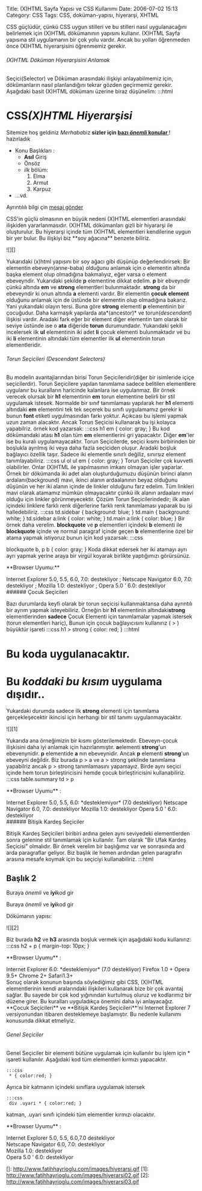 Title: (X)HTML Sayfa Yapısı ve CSS Kullanımı
Date: 2006-07-02 15:13
Category: CSS
Tags: CSS, doküman-yapısı, hiyerarşi, XHTML

CSS güçlüdür, çünkü CSS uygun stilleri ve bu stilleri nasıl
uygulanacağını belirlemek için (X)HTML dökümanının yapısını kullanır.
(X)HTML Sayfa yapısına stil uygulamanın bir çok yolu vardır. Ancak bu
yolları öğrenmeden önce (X)HTML hiyerarşisini öğrenmemiz
gerekir.<!--more-->

###### (X)HTML Döküman Hiyerarşisini Anlamak

Seçici(Selector) ve Döküman arasındaki ilişkiyi anlayabilmemiz için,
dökümanların nasıl planlandığını tekrar gözden geçirmemiz gerekir.
Aşağıdaki basit (X)HTML dökümanı üzerine biraz düşünelim: 	:::html
	 <html> <head> <title> CSS (X)HTML Hiyerarşisi
</title> </head> <body> <h1>CSS<em>(X)HTML Hiyerarşisi
</em></h1> Sitemize hoş geldiniz <em>Merhaba</em>biz
<strong>sizler için <a href="konu.html"> bazı <em>önemli</em>
konular </a></strong>! hazırladık <ul> <li>Konu Başlıkları :
<ul> <li><strong>Asıl</strong> Giriş</li> <li>Önsöz</li>
<li><em>ilk</em> bölüm: <ol> <li>Elma</li>
<li>Armut</li> <li>Karpuz</li> </ol> </li> </ul> </li>
<li>...vd.</li> </ul> <p>Ayrıntılılı bilgi çin <a
href="mailto:bilgi@zerzebvat.com"> mesaj gönder </a></p> </body>
</html>  CSS'in güçlü olmasının en büyük nedeni (X)HTML
elementleri arasındaki ilişkiden yararlanmasıdır. (X)HTML dökümanları
gizli bir hiyararşi ile oluşturulur. Bu hiyerarşi içinde tüm (X)HTML
elementleri kendilerine uygun bir yer bulur. Bu ilişkiyi biz **soy
ağacına** benzete biliriz.

![][]

Yukarıdaki (x)html yapısını bir soy ağacı gibi düşünüp değerlendirirsek:
Bir elementin ebeveyn(anne-baba) olduğunu anlamak için o elementin
altında başka element olup olmadığına bakmalıyız, eğer varsa o element
ebeveyndir. Yukarıdaki şekilde **p** elementine dikkat edelim. **p** bir
ebveyndir çünkü altında **em** ve **strong** elementleri bulunmaktadır.
**strong** da bir ebeveyndir ki onun altında **a** elementi vardır. Bir
elementin **çocuk element** olduğunu anlamak için de üstünde bir
elementin olup olmadığına bakarız. Yani yukarıdaki olayın tersi. Buna
göre **strong** elementi **p** elementinin bir çocuğudur. Daha karmaşık
yapılarda ata*(ancestor)* ve torun(*descendant*) ilişkisi vardır.
Aradaki fark eğer bir element diğer elementin tam olarak bir seviye
üstünde ise o **ata** diğeride **torun** durumundadır. Yukarıdaki şekili
incelersek ilk **ul** elementinin iki adet **li** çocuk elementi
bulunmaktadır ve bu iki **li** elementinin altındaki tüm elementler ilk
**ul** elementinin torun elementleridir.

###### Torun Seçicileri (Descendant Selectors)

Bu modelin avantajlarından birisi Torun Seçicileridir(diğer bir
isimleride içiçe seçicilerdir). Torun Seçicilere yapılan tanımlama
sadece belitilen elementlere uygulanır bu kuralların haricinde kalanlara
ise uygulanmaz. Bir örnek verecek olursak bir **h1** elementinin **em**
torun elementine belirli bir stil uygulamak istesek. Normalde bir sınıf
tanımlaması yapılarak her **h1** elementi altındaki **em** elementini
tek tek seçerek bu sınıfı uygulamamız gerekir ki bunun **font** etiketi
uygulmasından farkı yoktur. Açıkcası bu işlemi yapmak uzun zaman
alacaktır. Ancak Torun Seçicisi kullanarak bu işi kolayca yapabilriz.
örnek kod yazarsak: 	:::css
	 h1 em { color: gray; }
 Bu kod dökümandaki atası **h1** olan tüm **em**
elementlerini gri yapacaktır. Diğer **em**'ler ise bu kuralı
uygulamayacaktır. Torun Seçicilerde, seçici kısmı birbirinden bir
boşlukla ayrılmış iki veya daha fazla seçiciden oluşur. Aradaki boşluk
bağlayıcı özellik taşır. Sadece iki elementle sınırlı değiliz, sınırsız
element tanımlayabiliriz. 	:::css
	 ul ol ul em {
color: gray; }  Torun Seçiciler çok kuvvetli olabilirler.
Onlar (X)HTML ile yapılmasının imkanı olmayan işler yaparlar. Örnek bir
dökümanda iki adet alan oluşturduğumuzu düşünün birinci alanın
ardalanı(background) mavi, ikinci alanın ardaalanının beyaz olduğunu
düşünün ve her iki alanın içinde de linkler olduğunu farz edelim. Tüm
linkleri mavi olarak atamamız mümkün olmayacaktır çünkü ilk alanın
ardaalanı mavi olduğu için linkler görünmeyecektir. Çözüm Torun
Seçicilerindedir; ilk alan içindeki linklere farklı renk diğerlerine
farklı renk tanımlaması yaparak bu işi halledebiliriz. 	:::css
	 td.sidebar { background: blue; } td.main { background:
white; } td.sidebar a:link { color: white; } td.main a:link { color:
blue; }  Bir örnek daha verelim. **blockquote** ve **p**
elementleri içindeki **b** elementi ile **blockquote** içinde ve normal
paragraf içinde geçen **b** elementlerine özel bir atama yapmak
istiyoruz bunun için kod yazarsak: 	:::css
	
blockquote b, p b { color: gray; }  Koda dikkat edersek her
iki atamayı ayrı ayrı yapmak yerine araya bir virgül koyarak birlikte
yaptığımızı görürsünüz.

<div class="tarayiciuyum">
**Browser Uyumu:**

</p>
Internet Explorer 5.0, 5.5, 6.0, 7.0: destekliyor ; Netscape Navigator
6.0, 7.0: destekliyor ; Mozilla 1.0: destekliyor ; Opera 5.0 ' 6.0:
destekliyor

</div>
###### Çocuk Seçicileri

Bazı durumlarda keyfi olarak bir torun seçicisi kullanmaktansa daha
ayrıntılı bir ayrım yapmak isteyebiliriz. Örneğin bir **h1** elementinin
altındaki**strong** elementlerinden **sadece** Çocuk Elementi için
tanımlamalar yapmak istersek (torun elementleri hariç), Bunun için çocuk
bağlayıcısını kullanırız ( > ) büyüktür işareti 	:::css
	 h1 > strong { color: red; }  	:::html
	<h1>Bu <strong>koda</strong>
uygulanacaktır.</h1> <h1>Bu <em>koddaki <strong> bu kısım
</strong></em> uygulama dışıdır..</h1>  Yukardaki
durumda sadece ilk **strong** elementi için tanımlama gerçekleşecektir
ikincisi için herhangi bir stil tanımı uygulanmayacaktır.

![][1]

Yukarıda ana örneğimizin bir kısmı gösterilemektedir. Ebeveyn-çocuk
ilişkisini daha iyi anlamak için hazırlanmıştır. **a**elementi
**strong**'un ebevenynidir. **p** elementide **a** nın ebeveynidir.
Ancak **p** elementi **strong**'un ebeveyni değildir. Biz burada p > a
ve a > strong şeklinde tanımlama yapabilriz ancak p > strong
tanımlamasını yapamayız. Birde aynı seçici içinde hem torun
birleştiricisini hemde çocuk birleştiricisini kullanabiliriz.
	:::css
	 table.summary td > p 

<div class="tarayiciuyum">
**Browser Uyumu** :

</p>
Internet Explorer 5.0, 5.5, 6.0: *desteklemiyor* (7.0 destekliyor)
Netscape Navigator 6.0, 7.0: destekliyor Mozilla 1.0: destekliyor Opera
5.0 ' 6.0: destekliyor

</div>
###### Bitişik Kardeş Seçiciler

Bitişik Kardeş Seçicileri biribiri ardına gelen aynı seviyedeki
elementlerden sonra gelenine stil tanımlamak için kullanılır. Tam olarak
"Bir Ufak Kardeş Seçicisi" olmalıdır. Bir örnek verelim bir başlığımız
var ve sonrasında ard arda paragraflar geliyor. Biz başlık ile hemen
ardından gelen paragrafın arasına mesafe koymak için bu seçiciyi
kullanabiliriz. 	:::html
	 <body> <h2>Başlık
2</h2> <p>Buraya <em>önemli</em> ve <strong>iyi</strong>kod
gir</p> <p>Buraya <em>önemli</em> ve <strong>iyi</strong>kod
gir</p> </body>  Dökümanın yapısı:

![][2]

Biz burada **h2** ve **h3** arasında boşluk vermek için aşağıdaki kodu
kullanırız: 	:::css
	 h2 + p { margin-top: 10px; }


<div class="tarayiciuyum">
**Browser Uyumu** :

</p>
Internet Explorer 6.0: *desteklemiyor* (7.0 destekliyor) Firefox 1.0 +
Opera 9.5+ Chrome 2+ Safari1.3+

</div>
Sonuç olarak konunun başında söylediğimiz gibi CSS, (X)HTML
elementlerinin kendi aralarındaki ilişkileri kullanarak bize bir çok
avantaj sağlar. Bu sayede bir çok kod yığınından kurtulmuş oluruz ve
kodlarımız bir düzene girer. Bu kuralları uyguladıkça önemini daha iyi
anlayacağız. **Çocuk Seçicileri** ve **Bitişik Kardeş Seçicileri**'ni
Internet Explorer 7 versiyonundan itibaren desteklemeye başlamıştır. Bu
nedenle kullanımı konusunda dikkat etmeliyiz.

###### Genel Seçiciler

Genel Seçiciler bir elementi bütüne uygulamak için kullanılır bu işlem
için * işareti kullanılır. Aşağıdaki kod tüm elementleri kırmızı
yapacaktır.

	:::css
	 * { color:red; } 

Ayrıca bir katmanın içindeki sınıflara uygulamak istersek

	:::css
	 div .uyari * { color:red; } 

katman, .uyari sınıfı içindeki tüm elementler kırmızı olacaktır.

<div class="tarayiciuyum">
**Browser Uyumu** :  
  
Internet Explorer 5.0, 5.5, 6.0,7.0 destekliyor  
Netscape Navigator 6.0, 7.0: destekliyor  
Mozilla 1.0: destekliyor  
Opera 5.0 ' 6.0: destekliyor

</div>
</p>

  []: http://www.fatihhayrioglu.com/images/hiyerarsi.gif
  [1]: http://www.fatihhayrioglu.com/images/hiyerarsi02.gif
  [2]: http://www.fatihhayrioglu.com/images/hiyerarsi03.gif
